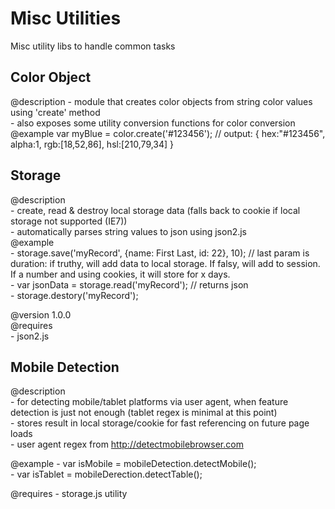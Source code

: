 Misc Utilities
==============

Misc utility libs to handle common tasks


Color Object
------------

 @description
	- module that creates color objects from string color values using 'create' method  
	- also exposes some utility conversion functions for color conversion  
 @example var myBlue = color.create('#123456'); // output: { hex:"#123456", alpha:1, rgb:[18,52,86], hsl:[210,79,34] }  


Storage
-------

@description  
	- create, read & destroy local storage data (falls back to cookie if local storage not supported (IE7))  
	- automatically parses string values to json using json2.js  
@example  
	- storage.save('myRecord', {name: First Last, id: 22}, 10); // last param is duration: if truthy, will add data to local storage. If falsy, will add to session. If a number and using cookies, it will store for x days.  
	- var jsonData = storage.read('myRecord'); // returns json  
	- storage.destory('myRecord');  

@version 1.0.0  
@requires  
	- json2.js  


Mobile Detection
----------------

@description  
	- for detecting mobile/tablet platforms via user agent, when feature detection is just not enough (tablet regex is minimal at this point)  
	- stores result in local storage/cookie for fast referencing on future page loads  
	- user agent regex from http://detectmobilebrowser.com  
 
@example
	- var isMobile = mobileDetection.detectMobile();  
	- var isTablet = mobileDerection.detectTable();  

@requires
	- storage.js utility  
